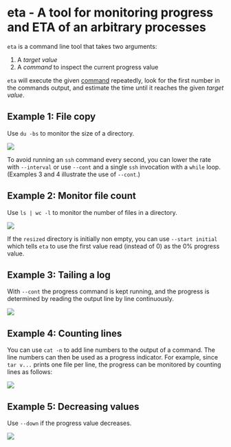 # eta - A tool for monitoring progress and ETA of an arbitrary processes

`eta` is a command line tool that takes two arguments:

1. A _target value_
2. A _command_ to inspect the current progress value

`eta` will execute the given <u>command</u> repeatedly, look for the first number in the commands output, and estimate the time until it reaches the given _target value_.

## Example 1: File copy
Use `du -bs` to monitor the size of a directory.

<img src="http://aioo.be/eta/demo1b.gif" />

To avoid running an `ssh` command every second, you can lower the rate with `--interval` or use `--cont` and a single `ssh` invocation with a `while` loop. (Examples 3 and 4 illustrate the use of `--cont`.)

## Example 2: Monitor file count
Use `ls | wc -l` to monitor the number of files in a directory.

<img src="http://aioo.be/eta/demo2.gif" />

If the `resized` directory is initially non empty, you can use `--start initial` which tells `eta` to use the first value read (instead of 0) as the 0% progress value.

## Example 3: Tailing a log
With `--cont` the progress command is kept running, and the progress is determined by reading the output line by line continuously.

<img src="http://aioo.be/eta/demo3.gif" />

## Example 4: Counting lines
You can use `cat -n` to add line numbers to the output of a command. The line numbers can then be used as a progress indicator. For example, since `tar v...` prints one file per line, the progress can be monitored by counting lines as follows:

<img src="http://aioo.be/eta/demo4.gif" />

## Example 5: Decreasing values
Use `--down` if the progress value decreases.

<img src="http://aioo.be/eta/demo5.gif" />

